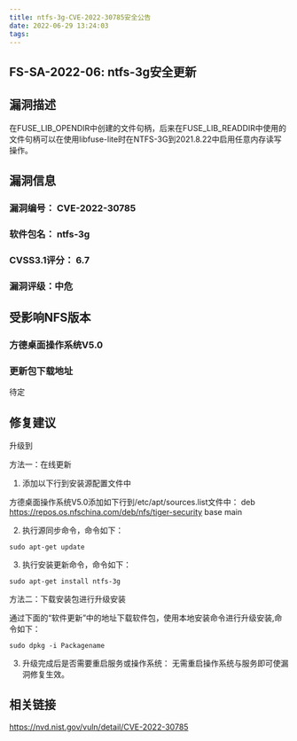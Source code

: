 ```yaml
---
title: ntfs-3g-CVE-2022-30785安全公告
date: 2022-06-29 13:24:03
tags:
---
```

## FS-SA-2022-06: ntfs-3g安全更新

## 漏洞描述

在FUSE_LIB_OPENDIR中创建的文件句柄，后来在FUSE_LIB_READDIR中使用的文件句柄可以在使用libfuse-lite时在NTFS-3G到2021.8.22中启用任意内存读写操作。

## 漏洞信息

###    漏洞编号： CVE-2022-30785

###    软件包名： ntfs-3g

###    CVSS3.1评分： 6.7

###    漏洞评级：中危

## 受影响NFS版本

###    方德桌面操作系统V5.0

### 更新包下载地址

待定

## 修复建议

升级到 

方法一：在线更新

1. 添加以下行到安装源配置文件中

方德桌面操作系统V5.0添加如下行到/etc/apt/sources.list文件中：
deb https://repos.os.nfschina.com/deb/nfs/tiger-security base main

2. 执行源同步命令，命令如下：

```
sudo apt-get update
```

3. 执行安装更新命令，命令如下：

```
sudo apt-get install ntfs-3g
```

方法二：下载安装包进行升级安装

通过下面的“软件更新”中的地址下载软件包，使用本地安装命令进行升级安装,命令如下：

```
sudo dpkg -i Packagename
```

3. 升级完成后是否需要重启服务或操作系统：
   无需重启操作系统与服务即可使漏洞修复生效。

## 相关链接

https://nvd.nist.gov/vuln/detail/CVE-2022-30785
